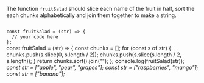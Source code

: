 The function `fruitSalad` should slice each name of the fruit in half, sort the each chunks alphabetically and join them together to make a string.

<Editor lang="javascript" type="exercise" testMode="multipleInput">
<code>
const fruitSalad = (str) => {
  // your code here
};
</code>

<solution>
const fruitSalad = (str) => {
  const chunks = [];
  for (const s of str) {
    chunks.push(s.slice(0, s.length / 2));
    chunks.push(s.slice(s.length / 2, s.length));
  }
  return chunks.sort().join("");
};
</solution>

<testcases>
<caller>
console.log(fruitSalad(str));
</caller>
<testcase>
<i>
const str = ["apple", "pear", "grapes"];
</i>
</testcase>
<testcase>
<i>
const str = ["raspberries", "mango"];
</i>
</testcase>
<testcase>
<i>
const str = ["banana"];
</i>
</testcase>
</testcases>
</Editor>